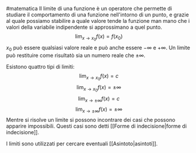 #matematica 
Il limite di una funzione è un operatore che permette di studiare il comportamento di una funzione nell'intorno di un punto, e grazie al quale possiamo stabilire a quale valore tende la funzione man mano che i valori della variabile indipendente si approssimano a quel punto.
$$\lim_{x\to x_0} f(x)=f(x_0)$$
$x_0$ può essere qualsiasi valore reale e può anche essere $-\infty$  e $+\infty$.
Un limite può restituire come risultatò sia un numero reale che $\pm\infty$.

Esistono quattro tipi di limiti:
$$\lim_{x\to x_0} f(x) = c$$
$$ \lim_{x\to x_0} f(x) = \pm\infty$$
$$\lim_{x\to\pm\infty} f(x) = c$$
$$\lim_{x\to\pm\infty} f(x) = \pm\infty$$
Mentre si risolve un limite si possono incontrare dei casi che possono apparire impossibili. Questi casi sono detti [[Forme di indecisione|forme di indecisione]].

I limiti sono utilizzati per cercare eventuali [[Asintoto|asintoti]].
